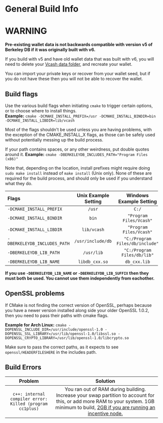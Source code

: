 General Build Info
======
# WARNING
**Pre-existing wallet data is not backwards compatible with version v5 of Berkeley DB if it was originally built with v6.**

If you build with v5 and have old wallet data that was built with v6, you will need to delete your [Vcash data folder](COMMON_ISSUES.md), and recreate your wallet.

You can import your private keys or recover from your wallet seed, but if you do not have these then you will not be able to recover the wallet.

Build flags
---
Use the various build flags when initiating `cmake` to trigger certain options, or to choose where to install things.   
**Example:** `cmake -DCMAKE_INSTALL_PREFIX=/usr -DCMAKE_INSTALL_BINDIR=bin -DCMAKE_INSTALL_LIBDIR=lib/vcash`  

Most of the flags shouldn't be used unless you are having problems, with the exception of the CMAKE_INSTALL_X flags, as those can be safely used without potentially messing up the build process.  

If your path contains spaces, or any other weirdness, put double quotes around it. **Example:** `cmake -DBERKELEYDB_INCLUDES_PATH="Program Files (x86)"`

Note that, depending on the location, install prefixes might require doing `sudo make install` instead of `make install` (Unix only).
None of these are required for the build process, and should only be used if you understand what they do.

Flags                          |Unix Example Setting|Windows Example Setting
:------------------------------|:------------------:|:---:
`-DCMAKE_INSTALL_PREFIX`       |`/usr`              |`C:/`
`-DCMAKE_INSTALL_BINDIR`       |`bin`               |`"Program Files/Vcash"`
`-DCMAKE_INSTALL_LIBDIR`       |`lib/vcash`         |`"Program Files/Vcash"`
`-DBERKELEYDB_INCLUDES_PATH`   |`/usr/include/db`   |`"C:/Program Files/db/include"`
`-DBERKELEYDB_LIB_PATH`        |`/usr/lib`          |`"C:/Program Files/db/lib"`
`-DBERKELEYDB_LIB_NAME`        |`libdb_cxx.so`      |`db_cxx.lib`

**If you use `-DBERKELEYDB_LIB_NAME` or `-DBERKELEYDB_LIB_SUFFIX` then they must both be used. You cannot use them independently from eachother.**

OpenSSL problems
---
If CMake is not finding the correct version of OpenSSL, perhaps because you have a newer version installed along side your older OpenSSL 1.0.2, then you need to pass their paths with cmake flags.  

**Example for Arch Linux:** `cmake -DOPENSSL_INCLUDE_DIR=/usr/include/openssl-1.0 -DOPENSSL_SSL_LIBRARY=/usr/lib/openssl-1.0/libssl.so -DOPENSSL_CRYPTO_LIBRARY=/usr/lib/openssl-1.0/libcrypto.so`  

Make sure to pass the correct paths, as it expects to see `openssl/HEADERFILESHERE` in the includes path.  

Build Errors
---
Problem|Solution
:---:|:---:
`c++: internal compiler error: Killed (program cc1plus)`|You ran out of RAM during building. Increase your swap partition to account for this, or add more RAM to your system. 1GB minimum to build, [2GB if you are running an incentive node.](https://docs.vcash.info/technologies/node-incentives/)
